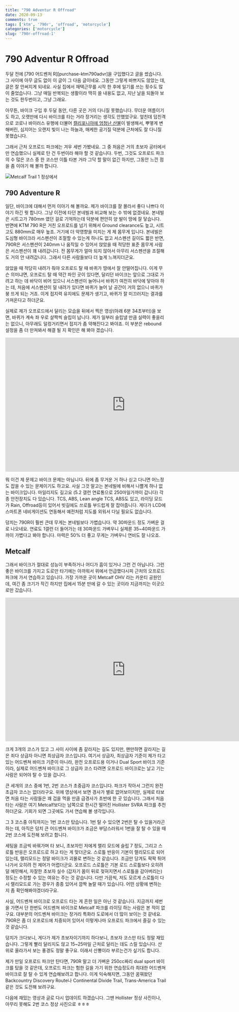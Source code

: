 ```yaml
---
title: "790 Adventur R Offroad"
date: 2020-09-13
comments: true
tags: ['ktm', '790r', 'offroad', 'motorcycle']
categories: ['motorcycle']
slug: '790r-offroad-1'
---
```


# 790 Adventur R Offroad

두달 전에 [790 어드벤처 R][purchase-ktm790advr]을 구입했다고 글을 썼습니다. 그
사이에 아무 글도 없이 이 글이 그 다음 글이네요. 그동안 그렇게 바쁘지도 않았는
데, 글은 잘 안써지게 되네요. 사실 집에서 재택근무를 시작 한 후에 일기를 쓰는
횟수도 많이 줄었습니다. 그냥 매일 반복되는 생활이라 딱히 쓸 내용도 없고, 지난
날을 되돌아 보는 것도 한두번이고, 그냥 그래요.

아무튼, 바이크 구입 후 두달 동안, 다른 곳은 거의 다니질 못했습니다. 무더운
여름이기도 하고, 오랫만에 다시 바이크를 타는 거라 장거리는 생각도 안했었구요.
엎친데 덥친격으로 코로나 바이러스 유행에 더불어 [캘리포니아에 엄청난
산불][california-fire]이 발생해서, 뿌옇게 변해버린, 심지어는 오랜지 빛이 나는
하늘과, 매케한 공기질 덕분에 근처에도 잘 다니질 못했습니다.

[california-fire]: https://www.bbc.com/korean/international-54097690

그래서 근처 오프로드 파크에는 겨우 세번 가봤네요. 그 중 처음은 거의 초보자
공터에서만 연습했으니 실제로 탄 건 두번이라 해야 할 것 같습니다. 두번, 그것도
오프로드 파크의 수 많은 코스 중 한 코스만 이틀 타본 거라 그닥 할 말이 없긴
하지만, 그동안 느낀 점을 좀 이야기 해 볼까 합니다.

![Metcalf Trail 1 정상에서](/media/motorcycle/ktm-790-adventure-r-metcalf.jpg)

## 790 Adventure R

일단, 바이크에 대해서 먼저 이야기 해 볼까요. 제가 바이크를 잘 몰라서 좋다 나쁘다
이야기 하긴 뭣 합니다. 그냥 이전에 타던 본네빌과 비교해 보는 수 밖에 없겠네요.
본네빌은 시트고가 780mm 였던 걸로 기억하는데 덕분에 편안히 양 발이 땅에 잘
닿습니다. 반면에 KTM 790 R은 거친 오프로드를 넘기 위해서 Ground clearance도
높고, 시트고도 880mm로 매우 높죠. 거기에 더 악영향을 미치는 게 제 몸무게 입니다.
본네빌은 도심형 바이크라 서스펜션이 조절할 수 있는게 하나도 없고 서스펜션 길이도
짧은 반면, 790R은 서스펜션이 240mm 나 움직일 수 있어서 앉았을 때 적당한 표준
몸무게 사람은 서스펜션이 꽤 내려갑니다. 전 몸무게가 얼마 되지 않아서 아무리
서스펜션을 조절해도 거의 안 내려갑니다. 그래서 다른 사람들보다 더 높게
느껴지더군요.

앉았을 때 적당히 내려가 줘야 오프로드 탈 때 바퀴가 땅에서 잘 안떨어집니다. 이게
무슨 의미냐면, 오프로드 탈 때 약간 파인 곳이 있다면, 달리던 바이크는 앞으로
그대로 가려고 하는 데 바닥이 비어 있으니 서스펜션이 늘어나서 바퀴가 여전히
바닥에 닿아야 하는 데, 처음에 서스펜션이 덜 내려가 있다면 바퀴가 늘어 날 공간이
거의 없으니 바퀴가 붕 뜨게 되는 거죠. 이게 접지력 유지에도 문제가 생기고, 바퀴가
잘 미끄러지는 결과를 가져온다고 하더군요.

실제로 제가 오프로드에서 달리는 모습을 뒤에서 찍은 영상(아래 6분 34초부터)을
보면, 바퀴가 계속 좌 우로 살짝씩 슬립이 납니다. 제가 일부러 슬립낼 만큼 실력이
좋을리는 없으니, 아무래도 덜컹거리면서 접지가 좀 약해진다고 봐야죠. 이 부분은
rebound 설정을 좀 더 만져봐서 해결 될 지 확인은 해 봐야 겠습니다.

<iframe width="750" height="420" src="https://www.youtube.com/embed/r2ppPVWb3DQ?t=394" frameborder="0" allow="accelerometer; autoplay; encrypted-media; gyroscope; picture-in-picture" allowfullscreen></iframe>

뭐 이건 제 문제고 바이크 문제는 아닙니다. 뒤에 좀 무거운 거 하나 싣고 다니면
어느정도 잡을 수 있는 문제이기도 하고요. 사실 그것 말고는 본네빌에 비해서 나쁠게
하나 없는 바이크입니다. 마일리지도 길고요 (5.2 갤런 연료통으로 250마일가까이
갑니다) 각종 안전장치도 다 있습니다. TCS, ABS, Lean angle TCS, ABS도 있고,
라이딩 모드가 Rain, Offroad등이 있어서 빗길에도 쓰로틀 부드럽게 잘 잡아줍니다.
게다가 LCD에 스마트폰 네비게이션도 연동해서 예전처럼 지도를 외워서 다닐 필요도
없습니다.

덩치는 790R이 훨씬 큰데 무게는 본네빌보다 가볍습니다. 약 30파운드 정도 가벼운
걸로 나오네요. 연료도 1갤런 더 들어가는 데 30파운드 가벼우니 실제론 35~40파운드
가까이 가볍다고 봐야 합니다. 마력은 50% 더 좋고 무게는 가벼우니 연비도 잘
나오죠.

## Metcalf

그래서 바이크가 절대로 성능이 부족하거나 어디가 흠이 있거나 그런 건 아닙니다.
그런 좋은 바이크를 가지고 도로만 타기에는 아까워서 위에서 언급했다시피 근처의
오프로드 파크에 가서 연습하고 있습니다. 가장 가까운 곳이 Metcalf OHV 라는 카운티
공원인데, 여긴 좀 크기가 작긴 하지만 집에서 15분 만에 갈 수 있는 곳이라
지금까지는 이곳으로만 갔습니다.

<iframe src="https://www.google.com/maps/embed?pb=!1m14!1m12!1m3!1d6353.258041598994!2d-121.72664981483224!3d37.23278071854483!2m3!1f0!2f0!3f0!3m2!1i1024!2i768!4f13.1!5e0!3m2!1sen!2sus!4v1599972498862!5m2!1sen!2sus" width="750" height="450" frameborder="0" style="border:0;" allowfullscreen="" aria-hidden="false" tabindex="0"></iframe>

크게 3개의 코스가 있고 그 사이 사이에 좀 갈라지는 길도 있지만, 왠만하면 갈라지는
길은 죄다 상급자 아니면 최상급자 코스입니다. 여기서 상급자, 최상급자 기준이 제가
타고 있는 어드벤쳐 바이크 기준이 아니라, 완전 오프로드용 이거나 Dual Sport
바이크 기준이라, 실제로 어드벤쳐 바이크로 그 상급자 코스 타려면 오프로드
바이크로는 날고 기는 사람은 되어야 탈 수 있을 겁니다.

큰 세개의 코스 중에 1번, 2번 코스가 초중급자 코스입니다. 파크가 작아서 그런지
완전 초급자 코스는 없더라구요. 위에 영상에서 보면 경사가 별로 없어보이지만,
실제로 타보면 처음 타는 사람들은 꽤 겁을 먹을 만큼 급경사가 초반에 한 곳
있습니다. 그래서 처음 타는 사람은 여기 Metcalf보다는 남쪽으로 한시간 떨어진
Hollister SVRA 파크를 추천하더군요. 기회가 되면 그곳에도 가서 연습해 볼
생각입니다.

그 3 코스중 아직까지는 1번 코스만 탔습니다. 1번 탈 수 있으면 2번은 탈 수
있을거라곤 하는 데, 아직은 덩치 큰 어드벤쳐 바이크가 조금은 부담스러워서 1번을
잘 탈 수 있을 때 2번 코스에 도전해 보려고 합니다.

세팅을 조금씩 바꿔가며 타 보니, 초보자인 저에게 랠리 모드에 슬립 7 정도, 그리고
스로틀 반응은 오프로드로 하고 타는 게 맞더군요. 스로틀 반응이 기본이 랠리모드로
되어 있는데, 랠리모드는 정말 바이크가 괴물로 변하는 것 같습니다. 조금만 당겨도
팍팍 튀어나가서 오히려 전 제어가 어렵더군요. 오프로드 스로틀은 기본 로드
스로틀보다 오히려 덜 예민해서, 자잘한 초보자 실수 (갑자기 몸이 뒤로 젖혀지면서
스로틀을 감아버리는) 정도는 수정할 수 있는 여유는 주는 것 같습니다. 다만 가끔씩,
저도 모르게 스로틀이 다시 랠리모드로 가는 경우가 종종 있어서 깜짝 놀랄 때가
있습니다. 어떤 상황에 변하는 지 좀 확인해봐야겠더라구요.

사실, 어드벤쳐 바이크로 오프로드 타는 게 흔한 일은 아닌 것 같습니다. 지금까지
세번을 가면서 단 한번도 어드벤쳐 바이크로 Metcalf 파크를 라이딩 하는 사람은 본
적이 없구요. 대부분의 어드벤쳐 바이크는 장거리 특화라 도로에서 더 많이 보이는 것
같네요. 790R은 좀 더 오프로드에 치중되어 있어서 이렇게나마 오프로드 파크에서
즐길 수 있는 것 같습니다.

덩치가 크다보니, 게다가 제가 초보자이기까지 하다보니, 초보자 코스만 타도 정말
재밌습니다. 그렇게 빨리 달리지도 않고 15~25마일 근처로 달리는 데도 스릴
있습니다. 산 위로 올라가서 보는 풍경도 정말 좋구요. 이래서 산뽕이라 부르는건가
싶기도 합니다.

제가 만일 오프로드 파크만 탄다면, 790R 말고 더 가벼운 250cc짜리 dual sport
바이크를 탔을 것 같은데, 오프로드 파크는 험한 길을 가기 위한 연습정도라 최대한
어드벤쳐 바이크로 잘 탈 수 있게 연습해보려고 합니다. 이게 익숙해지면, 그동안
꿈꿔왔던 Backcountry Discovery Route나 Continental Divide Trail, Trans-America
Trail 같은 것도 도전해 보려구요.

다음에 재밌는 영상과 글로 다시 업데이트 하겠습니다. 그땐 Hollister 정상
사진이나, 아무리 못해도 2번 코스 정상 사진으로 ㅎㅎㅎ
